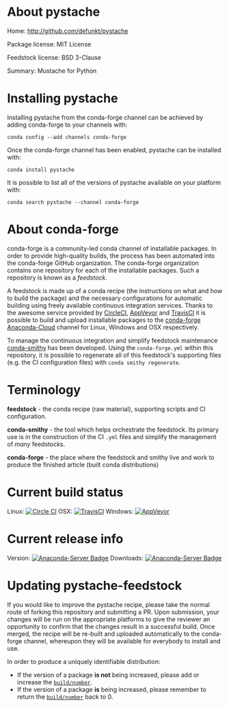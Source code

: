 About pystache
==============

Home: http://github.com/defunkt/pystache

Package license: MIT License

Feedstock license: BSD 3-Clause

Summary: Mustache for Python



Installing pystache
===================

Installing pystache from the conda-forge channel can be achieved by adding conda-forge to your channels with:

```
conda config --add channels conda-forge
```

Once the conda-forge channel has been enabled, pystache can be installed with:

```
conda install pystache
```

It is possible to list all of the versions of pystache available on your platform with:

```
conda search pystache --channel conda-forge
```


About conda-forge
=================

conda-forge is a community-led conda channel of installable packages.
In order to provide high-quality builds, the process has been automated into the
conda-forge GitHub organization. The conda-forge organization contains one repository 
for each of the installable packages. Such a repository is known as a *feedstock*.

A feedstock is made up of a conda recipe (the instructions on what and how to build
the package) and the necessary configurations for automatic building using freely
available continuous integration services. Thanks to the awesome service provided by
[CircleCI](https://circleci.com/), [AppVeyor](http://www.appveyor.com/)
and [TravisCI](https://travis-ci.org/) it is possible to build and upload installable
packages to the [conda-forge](https://anaconda.org/conda-forge)
[Anaconda-Cloud](http://docs.anaconda.org/) channel for Linux, Windows and OSX respectively.

To manage the continuous integration and simplify feedstock maintenance
[conda-smithy](http://github.com/conda-forge/conda-smithy) has been developed.
Using the ``conda-forge.yml`` within this repository, it is possible to regenerate all of
this feedstock's supporting files (e.g. the CI configuration files) with ``conda smithy regenerate``.


Terminology
===========

**feedstock** - the conda recipe (raw material), supporting scripts and CI configuration.

**conda-smithy** - the tool which helps orchestrate the feedstock.
                   Its primary use is in the construction of the CI ``.yml`` files
                   and simplify the management of *many* feedstocks.

**conda-forge** - the place where the feedstock and smithy live and work to
                  produce the finished article (built conda distributions)

Current build status
====================
Linux: [![Circle CI](https://circleci.com/gh/conda-forge/pystache-feedstock.svg?style=svg)](https://circleci.com/gh/conda-forge/pystache-feedstock)
OSX: [![TravisCI](https://travis-ci.org/conda-forge/pystache-feedstock.svg?branch=master)](https://travis-ci.org/conda-forge/pystache-feedstock) 
Windows: [![AppVeyor](https://ci.appveyor.com/api/projects/status/github/conda-forge/pystache-feedstock?svg=True)](https://ci.appveyor.com/project/conda-forge/pystache-feedstock/branch/master)

Current release info
====================
Version: [![Anaconda-Server Badge](https://anaconda.org/conda-forge/pystache/badges/version.svg)](https://anaconda.org/conda-forge/pystache)
Downloads: [![Anaconda-Server Badge](https://anaconda.org/conda-forge/pystache/badges/downloads.svg)](https://anaconda.org/conda-forge/pystache)


Updating pystache-feedstock
===========================

If you would like to improve the pystache recipe, please take the normal
route of forking this repository and submitting a PR. Upon submission, your changes will
be run on the appropriate platforms to give the reviewer an opportunity to confirm that the
changes result in a successful build. Once merged, the recipe will be re-built and uploaded
automatically to the conda-forge channel, whereupon they will be available for everybody to
install and use.

In order to produce a uniquely identifiable distribution:
 * If the version of a package **is not** being increased, please add or increase
   the [``build/number``](http://conda.pydata.org/docs/building/meta-yaml.html#build-number-and-string). 
 * If the version of a package **is** being increased, please remember to return
   the [``build/number``](http://conda.pydata.org/docs/building/meta-yaml.html#build-number-and-string)
   back to 0.
